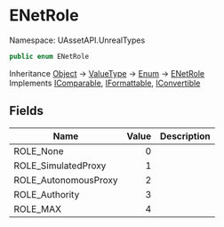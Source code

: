 # ENetRole

Namespace: UAssetAPI.UnrealTypes

```csharp
public enum ENetRole
```

Inheritance [Object](https://docs.microsoft.com/en-us/dotnet/api/system.object) → [ValueType](https://docs.microsoft.com/en-us/dotnet/api/system.valuetype) → [Enum](https://docs.microsoft.com/en-us/dotnet/api/system.enum) → [ENetRole](./uassetapi.unrealtypes.enetrole.md)<br>
Implements [IComparable](https://docs.microsoft.com/en-us/dotnet/api/system.icomparable), [IFormattable](https://docs.microsoft.com/en-us/dotnet/api/system.iformattable), [IConvertible](https://docs.microsoft.com/en-us/dotnet/api/system.iconvertible)

## Fields

| Name | Value | Description |
| --- | --: | --- |
| ROLE_None | 0 |  |
| ROLE_SimulatedProxy | 1 |  |
| ROLE_AutonomousProxy | 2 |  |
| ROLE_Authority | 3 |  |
| ROLE_MAX | 4 |  |
